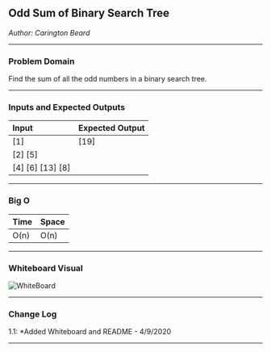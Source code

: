 
## Odd Sum of Binary Search Tree
*Author: Carington Beard*

---

### Problem Domain
Find the sum of all the odd numbers in a binary search tree.

---

### Inputs and Expected Outputs

| Input | Expected Output |
| :----------- | :----------- |
| [1] | [19]|
| [2] [5]|
| [4] [6] [13] [8]|


---

### Big O


| Time | Space |
| :----------- | :----------- |
| O(n) | O(n) |


---


### Whiteboard Visual
![WhiteBoard](https://user-images.githubusercontent.com/58369033/78957554-800b5500-7a9a-11ea-90fc-a95180e290dc.jpg)

---

### Change Log

1.1: *Added Whiteboard and README - 4/9/2020 

---

